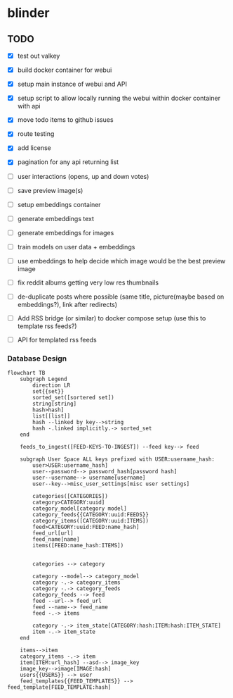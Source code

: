 # blinder


## TODO
- [x] test out valkey
- [x] build docker container for webui
- [x] setup main instance of webui and API
- [x] setup script to allow locally running the webui within docker container with api
- [x] move todo items to github issues
- [x] route testing
- [x] add license
- [x] pagination for any api returning list
- [ ] user interactions (opens, up and down votes)
- [ ] save preview image(s)
- [ ] setup embeddings container
- [ ] generate embeddings text
- [ ] generate embeddings for images
- [ ] train models on user data + embeddings
- [ ] use embeddings to help decide which image would be the best preview image
- [ ] fix reddit albums getting very low res thumbnails
- [ ] de-duplicate posts where possible (same title, picture(maybe based on embeddings?), link after redirects)
- [ ] Add RSS bridge (or similar) to docker compose setup (use this to template rss feeds?)
- [ ] API for templated rss feeds


### Database Design

```mermaid
flowchart TB
    subgraph Legend
        direction LR
        set{{set}}
        sorted_set([sortered set])
        string[string]
        hash>hash]
        list[[list]]
        hash --linked by key-->string
        hash -.linked implicitly.-> sorted_set
    end

    feeds_to_ingest([FEED-KEYS-TO-INGEST]) --feed key--> feed

    subgraph User Space ALL keys prefixed with USER:username_hash:
        user>USER:username_hash]
        user--password--> password_hash[password hash]
        user--username--> username[username]
        user--key-->misc_user_settings[misc user settings]

        categories([CATEGORIES])
        category>CATEGORY:uuid]
        category_model[category model]
        category_feeds{{CATEGORY:uuid:FEEDS}}
        category_items([CATEGORY:uuid:ITEMS])
        feed>CATEGORY:uuid:FEED:name_hash]
        feed_url[url]
        feed_name[name]
        items([FEED:name_hash:ITEMS])


        categories --> category

        category --model--> category_model
        category -.-> category_items
        category -.-> category_feeds
        category_feeds --> feed
        feed --url--> feed_url
        feed --name--> feed_name
        feed -.-> items

        category -.-> item_state[CATEGORY:hash:ITEM:hash:ITEM_STATE]
        item -.-> item_state
    end

    items-->item
    category_items -.-> item
    item[ITEM:url_hash] --asd--> image_key
    image_key-->image[IMAGE:hash]
    users{{USERS}} --> user
    feed_templates{{FEED_TEMPLATES}} --> feed_template[FEED_TEMPLATE:hash]
```

